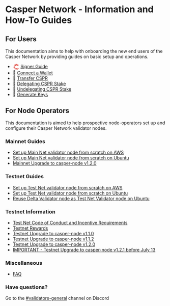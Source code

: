 # Casper Network - Information and How-To Guides

## For Users

This documentation aims to help with onboarding the new end users of the Casper Network by providing guides on basic setup and operations.
  - <img src="assets/CasperNetwork/casper-signer-logo.jpg" alt="Casper Signer" width="20" style="vertical-align:middle"/> [Signer Guide](/docs/user-guides/SignerGuide.md)
  - 👛 [Connect a Wallet](/docs/user-guides/Connect-a-Wallet.md)
  - 💸 [Transfer CSPR](/docs/user-guides/Transfer-CSPR.md)
  - 🥩 [Delegating CSPR Stake](/docs/user-guides/Delegating-CSPR-Stake.md)
  - 🥙 [Undelegating CSPR Stake](/docs/user-guides/Undelegating-CSPR-Stake.md)
  - 🔑 [Generate Keys](/docs/user-guides/Generate-Keys.md)

## For Node Operators

This documentation is aimed to help prospective node-operators set up and configure their Casper Network validator nodes.

### Mainnet Guides
  - [Set up Main Net validator node from scratch on AWS](/docs/aws/setup-mainnet-validator-from-scratch.md)
  - [Set up Main Net validator node from scratch on Ubuntu](/docs/ubuntu/setup-mainnet-validator-from-scratch.md)
  - [Mainnet Upgrade to casper-node v1.2.0](https://github.com/casper-network/casper-node/wiki/Upgrade-to-casper-node-v1.2.0)

### Testnet Guides
  - [Set up Test Net validator node from scratch on AWS](/docs/aws/setup-testnet-validator-from-scratch.md)
  - [Set up Test Net validator node from scratch on Ubuntu](/docs/ubuntu/setup-testnet-validator-from-scratch.md)
  - [Reuse Delta Validator node as Test Net Validator node on Ubuntu](/docs/ubuntu/reinstall-testnet-validator.md)

### Testnet Information
  - [Test Net Code of Conduct and Incentive Requirements](/docs/testnet.md)
  - [Testnet Rewards](/docs/testnet-rewards.md)
  - [Testnet Upgrade to casper-node v1.1.0](/docs/testnet/upgrade-1_1_0.md)
  - [Testnet Upgrade to casper-node v1.1.2](/docs/testnet/upgrade-1_1_2.md)
  - [Testnet Upgrade to casper-node v1.2.0](/docs/testnet/upgrade-1_2_0.md)
  - [IMPORTANT - Testnet Upgrade to casper-node v1.2.1 before July 13](/docs/testnet/upgrade-1_2_1.md)

### Miscellaneous
- [FAQ](/docs/faq.md)

### Have questions?
Go to the [#validators-general](https://discord.gg/uGv72geF) channel on Discord
